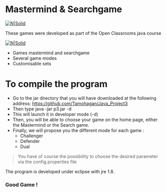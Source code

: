 # Mastermind & Searchgame

[![N|Solid](https://oc-course.imgix.net/partners/88/1494926903508_visu-parcours_java-jee.png?auto=compress,format&q=80&h=260&dpr=1)](https://openclassrooms.com/paths/88-developpeur-dapplication-java)

These games were developed as part of the Open Classrooms java course

[![N|Solid](http://www.capdigital.com/wp-content/uploads/2013/09/openclassroom.jpg)](https://openclassrooms.com)

  - Games mastermind and searchgame
  - Several game modes
  - Customisable sets

# To compile the program

  - Go to the jar directory that you will have downloaded at the following address:
  https://github.com/Tamohagan/Java_Project3
  - Then type java -jar p3.jar -d
  - This will launch it in developer mode (-d)
  - Then, you will be able to choose your game on the home page, either the Mastermind or the Search game.
  - Finally, we will propose you the different mode for each game :
     -  Challenger
     -  Defender
     -  Dual


> You have of course the possibility 
> to choose the desired parameter
> via the config.properties file

The program is developed under eclipse with jre 1.8.

### Good Game !